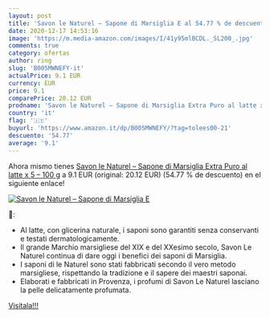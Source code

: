 ```yaml
---
layout: post
title: 'Savon le Naturel – Sapone di Marsiglia E al 54.77 % de descuento'
date: 2020-12-17 14:53:16
image: 'https://m.media-amazon.com/images/I/41y95mlBCDL._SL200_.jpg'
comments: true
category: ofertas
author: ring
slug: 'B005MWNEFY-it'
actualPrice: 9.1 EUR
currency: EUR
price: 9.1
comparePrice: 20.12 EUR
prodname: 'Savon le Naturel – Sapone di Marsiglia Extra Puro al latte x 5 – 100 g'
country: 'it'
flag: '🇮🇹'
buyurl: 'https://www.amazon.it/dp/B005MWNEFY/?tag=tolees00-21'
descuento: '54.77'
average: '9.1'
---
```


Ahora mismo tienes [Savon le Naturel – Sapone di Marsiglia Extra Puro al latte x 5 – 100 g](https://www.amazon.it/dp/B005MWNEFY/?tag=tolees00-21) a 9.1 EUR (original: 20.12 EUR) (54.77 %  de descuento) en el siguiente enlace!

[![Savon le Naturel – Sapone di Marsiglia E](https://m.media-amazon.com/images/I/41y95mlBCDL._SL200_.jpg)](https://www.amazon.it/dp/B005MWNEFY/?tag=tolees00-21)

🔎:

- Al latte, con glicerina naturale, i saponi sono garantiti senza conservanti e testati dermatologicamente.
- Il grande Marchio marsigliese del XIX e del XXesimo secolo, Savon Le Naturel continua di dare oggi i benefici dei saponi di Marsiglia.
- I saponi di le Naturel sono stati fabbricati secondo il vero metodo marsigliese, rispettando la tradizione e il sapere dei maestri saponai.
- Elaborati e fabbricati in Provenza, i profumi di Savon Le Naturel lasciano la pelle delicatamente profumata.

[Visítala!!!](https://www.amazon.it/dp/B005MWNEFY/?tag=tolees00-21)
